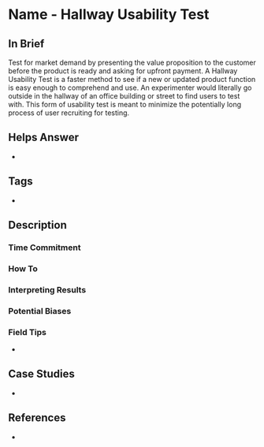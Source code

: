 # Name - Hallway Usability Test

## In Brief

Test for market demand by presenting the value proposition to the customer before the product is ready and asking for upfront payment. A Hallway Usability Test is a faster method to see if a new or updated product function is easy enough to comprehend and use. An experimenter would literally go outside in the hallway of an office building or street to find users to test with. This form of usability test is meant to minimize the potentially long process of user recruiting for testing. 

## Helps Answer
 * 

## Tags
 * 

## Description

### Time Commitment

### How To

### Interpreting Results

### Potential Biases

### Field Tips
 * 

## Case Studies
 * 
 
## References
 * 